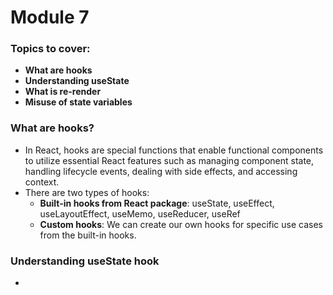 # Module 7

### Topics to cover:
- **What are hooks**
- **Understanding useState**
- **What is re-render**
- **Misuse of state variables**

### What are hooks?
- In React, hooks are special functions that enable functional components to utilize essential React features such as managing component state, handling lifecycle events, dealing with side effects, and accessing context.
- There are two types of hooks:
    - **Built-in hooks from React package**: useState, useEffect, useLayoutEffect, useMemo, useReducer, useRef
    - **Custom hooks**: We can create our own hooks for specific use cases from the built-in hooks.

### Understanding useState hook
- 